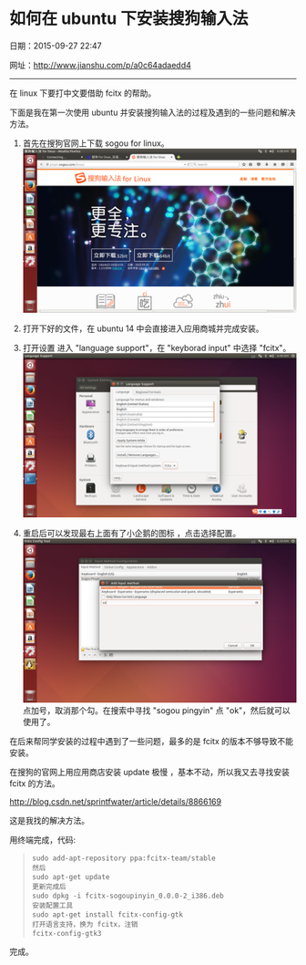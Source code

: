 # 如何在 ubuntu 下安装搜狗输入法

日期：2015-09-27 22:47

网址：<http://www.jianshu.com/p/a0c64adaedd4>

---

在 linux 下要打中文要借助 fcitx 的帮助。

下面是我在第一次使用 ubuntu 并安装搜狗输入法的过程及遇到的一些问题和解决方法。

1.  首先在搜狗官网上下载 sogou for linux。
    ![Sogou 官网](../images/work03/screen1.png)

2.  打开下好的文件，在 ubuntu 14 中会直接进入应用商城并完成安装。

3.  打开设置 进入 "language support"，在 "keyborad input" 中选择 "fcitx"。  
    ![更改输入法系统](../images/work03/screen2.png)

4.  重启后可以发现最右上面有了小企鹅的图标 ，点击选择配置。
    ![添加搜狗输入法](../images/work03/screen3.png)
    点加号，取消那个勾。在搜索中寻找 "sogou pingyin" 点 "ok"，然后就可以
    使用了。

在后来帮同学安装的过程中遇到了一些问题，最多的是 fcitx 的版本不够导致不能安装。

在搜狗的官网上用应用商店安装 update 极慢 ，基本不动，所以我又去寻找安装 fcitx 的方法。

<http://blog.csdn.net/sprintfwater/article/details/8866169>

这是我找的解决方法。

用终端完成，代码:

> ```
> sudo add-apt-repository ppa:fcitx-team/stable
> 然后
> sudo apt-get update
> 更新完成后
> sudo dpkg -i fcitx-sogoupinyin_0.0.0-2_i386.deb
> 安装配置工具 
> sudo apt-get install fcitx-config-gtk
> 打开语言支持，换为 fcitx，注销
> fcitx-config-gtk3
> ```

完成。
